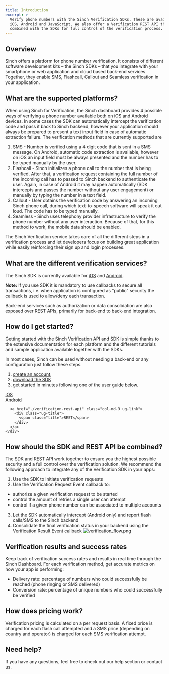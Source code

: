 ```yaml
---
title: Introduction
excerpt: >-
  Verify phone numbers with the Sinch Verification SDKs. These are available for
  iOS, Android and JavaScript. We also offer a Verification REST API that can be
  combined with the SDKs for full control of the verification process.
---
```

## Overview

Sinch offers a platform for phone number verification. It consists of different software development kits – the Sinch SDKs – that you integrate with your smartphone or web application and cloud based back-end services. Together, they enable SMS, Flashcall, Callout and Seamless verification in your application.

## What are the supported platforms?

When using Sinch for Verification, the Sinch dashboard provides 4 possible ways of verifying a phone number available both on iOS and Android devices. In some cases the SDK can automatically intercept the verification code and pass it back to Sinch backend, however your application should always be prepared to present a text input field in case of automatic extraction failure.
The verification methods that are currently supported are

1. SMS - Number is verified using a 4 digit code that is sent in a SMS message. On Android, automatic code extraction is available, however on iOS an input field must be always presented and the number has to be typed manually by the user.
2. Flashcall - Sinch initializes a phone call to the number that is being verified. After that, a verification request containing the full number of the incoming call has to passed to Sinch backend to authenticate the user. Again, in case of Android it may happen automatically (SDK intercepts and passes the number without any user engagement) or manually by typing the number in a text field.
3. Callout - User obtains the verification code by answering an incoming Sinch phone call, during which text-to-speech software will speak it out loud. The code has to be typed manually.
4. Seamless - Sinch uses telephony provider infrastructure to verify the phone number without any user interaction. Because of that, for this method to work, the mobile data should be enabled.

The Sinch Verification service takes care of all the different steps in a verification process and let developers focus on building great application while easily reinforcing their sign up and login processes.

## What are the different verification services?

The Sinch SDK is currently available for [iOS](doc:verification-for-ios) and [Android](doc:verification-for-android).

**Note:** If you use SDK it is mandatory to use callbacks to secure all transactions, i.e. when application is configured as "public" security the callback is used to allow/deny each transaction.

Back-end services such as authorization or data consolidation are also exposed over REST APIs, primarily for back-end to back-end integration.

## How do I get started?

Getting started with the Sinch Verification API and SDK is simple thanks to the extensive documentation for each platform and the different tutorials and sample application available together with the SDKs.

In most cases, Sinch can be used without needing a back-end or any configuration just follow these steps.

1.  [create an account](https://portal.sinch.com/#/signup),
2.  [download the SDK](https://sinch.readme.io/page/downloads)
3.  get started in minutes following one of the user guide below.

<div class="magic-block-html">
  <div class="ug-links">
    <div class="row">
      <a href="./verification-for-ios" class="col-md-3 ug-link">
        <div class="ug-title">
          <span class="title">iOS</span>
        </div>
      </a>
      <a href="./verification-for-android" class="col-md-3 ug-link">
        <div class="ug-title">
          <span class="title">Android</span>
        </div>
      </a>

      <a href="./verification-rest-api" class="col-md-3 ug-link">
        <div class="ug-title">
          <span class="title">REST</span>
        </div>
      </a>
    </div>
  </div>
</div>

## How should the SDK and REST API be combined?

The SDK and REST API work together to ensure you the highest possible security and a full control over the verification solution. We recommend the following approach to integrate any of the Verification SDK in your apps:

 1.  Use the SDK to initiate verification requests
 2.  Use the Verification Request Event callback to:
  *   authorize a given verification request to be started
  *   control the amount of retries a single user can attempt
  *   control if a given phone number can be associated to multiple accounts
 3.  Let the SDK automatically intercept (Android only) and report flash calls/SMS to the Sinch backend
 4.  Consolidate the final verification status in your backend using the Verification Result Event callback
![verification_flow.png](images\eb29e43-verification_flow.png)

## Verification results and success rates

Keep track of verification success rates and results in real time through the Sinch Dashboard. For each verification method, get accurate metrics on how your app is performing:

  - Delivery rate: percentage of numbers who could successfully be reached (phone ringing or SMS delivered)
  - Conversion rate: percentage of unique numbers who could successfully be verified

## How does pricing work?

Verification pricing is calculated on a per request basis. A fixed price is charged for each flash call attempted and a SMS price (depending on country and operator) is charged for each SMS verification attempt.

## Need help?

If you have any questions, feel free to check out our help section or contact us.
